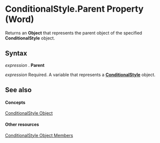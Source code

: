 
# ConditionalStyle.Parent Property (Word)

Returns an  **Object** that represents the parent object of the specified **ConditionalStyle** object.


## Syntax

 _expression_ . **Parent**

 _expression_ Required. A variable that represents a **[ConditionalStyle](2380494e-09e9-8494-a93c-8bbaf621aad1.md)** object.


## See also


#### Concepts


[ConditionalStyle Object](2380494e-09e9-8494-a93c-8bbaf621aad1.md)
#### Other resources


[ConditionalStyle Object Members](050eac65-1af1-ba8a-6dd5-810a904be85b.md)
